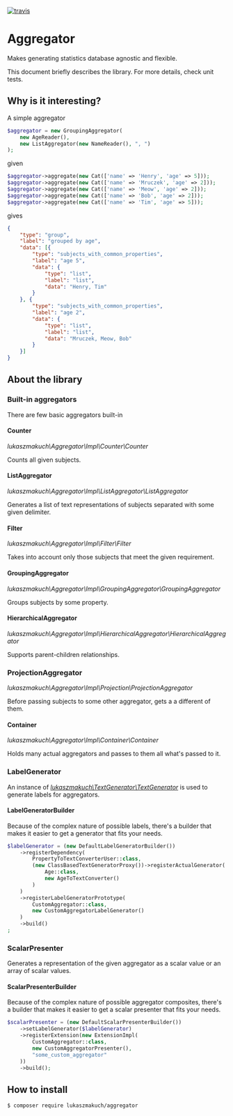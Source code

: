 [![travis](https://travis-ci.org/lukaszmakuch/aggregator.svg)](https://travis-ci.org/lukaszmakuch/aggregator)
# Aggregator
Makes generating statistics database agnostic and flexible.

This document briefly describes the library. For more details, check unit tests.
## Why is it interesting?
A simple aggregator
```php
$aggregator = new GroupingAggregator(
    new AgeReader(),
    new ListAggregator(new NameReader(), ", ")
);
```
given
```php
$aggregator->aggregate(new Cat(['name' => 'Henry', 'age' => 5]));
$aggregator->aggregate(new Cat(['name' => 'Mruczek', 'age' => 2]));
$aggregator->aggregate(new Cat(['name' => 'Meow', 'age' => 2]));
$aggregator->aggregate(new Cat(['name' => 'Bob', 'age' => 2]));
$aggregator->aggregate(new Cat(['name' => 'Tim', 'age' => 5]));
```
gives
```json
{
    "type": "group",
    "label": "grouped by age",
    "data": [{
        "type": "subjects_with_common_properties",
        "label": "age 5",
        "data": {
            "type": "list",
            "label": "list",
            "data": "Henry, Tim"
        }
    }, {
        "type": "subjects_with_common_properties",
        "label": "age 2",
        "data": {
            "type": "list",
            "label": "list",
            "data": "Mruczek, Meow, Bob"
        }
    }]
}
```
## About the library
### Built-in aggregators
There are few basic aggregators built-in

#### Counter
*lukaszmakuch\Aggregator\Impl\Counter\Counter*

Counts all given subjects.

#### ListAggregator
*lukaszmakuch\Aggregator\Impl\ListAggregator\ListAggregator*

Generates a list of text representations of subjects separated with some given delimiter.

#### Filter
*lukaszmakuch\Aggregator\Impl\Filter\Filter*

Takes into account only those subjects that meet the given requirement.

#### GroupingAggregator
*lukaszmakuch\Aggregator\Impl\GroupingAggregator\GroupingAggregator*

Groups subjects by some property.

#### HierarchicalAggregator
*lukaszmakuch\Aggregator\Impl\HierarchicalAggregator\HierarchicalAggregator*

Supports parent-children relationships.

### ProjectionAggregator
*lukaszmakuch\Aggregator\Impl\Projection\ProjectionAggregator*

Before passing subjects to some other aggregator, gets a a different of them.

#### Container
*lukaszmakuch\Aggregator\Impl\Container\Container*

Holds many actual aggregators and passes to them all what's passed to it.

### LabelGenerator
An instance of [*lukaszmakuch\TextGenerator\TextGenerator*](https://github.com/lukaszmakuch/text-generator) is used to generate labels for aggregators.

#### LabelGeneratorBuilder
Because of the complex nature of possible labels, there's a builder that makes it easier to get a generator that fits your needs.

```php
$labelGenerator = (new DefaultLabelGeneratorBuilder())
    ->registerDependency(
        PropertyToTextConverterUser::class,
        (new ClassBasedTextGeneratorProxy())->registerActualGenerator(
            Age::class,
            new AgeToTextConverter()
        )
    )
    ->registerLabelGeneratorPrototype(
        CustomAggregator::class,
        new CustomAggregatorLabelGenerator()
    )
    ->build()
;
```
### ScalarPresenter
Generates a representation of the given aggregator as a scalar value or an array of scalar values.
#### ScalarPresenterBuilder
Because of the complex nature of possible aggregator composites, there's a builder that makes it easier to get a scalar presenter that fits your needs.
```php
$scalarPresenter = (new DefaultScalarPresenterBuilder())
    ->setLabelGenerator($labelGenerator)
    ->registerExtension(new ExtensionImpl(
        CustomAggregator::class,
        new CustomAggregatorPresenter(),
        "some_custom_aggregator"
    ))
    ->build();
```
## How to install
```
$ composer require lukaszmakuch/aggregator
```
